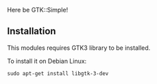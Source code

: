 Here be GTK::Simple!

## Installation

This modules requires GTK3 library to be installed.

To install it on Debian Linux:
```
sudo apt-get install libgtk-3-dev
```
